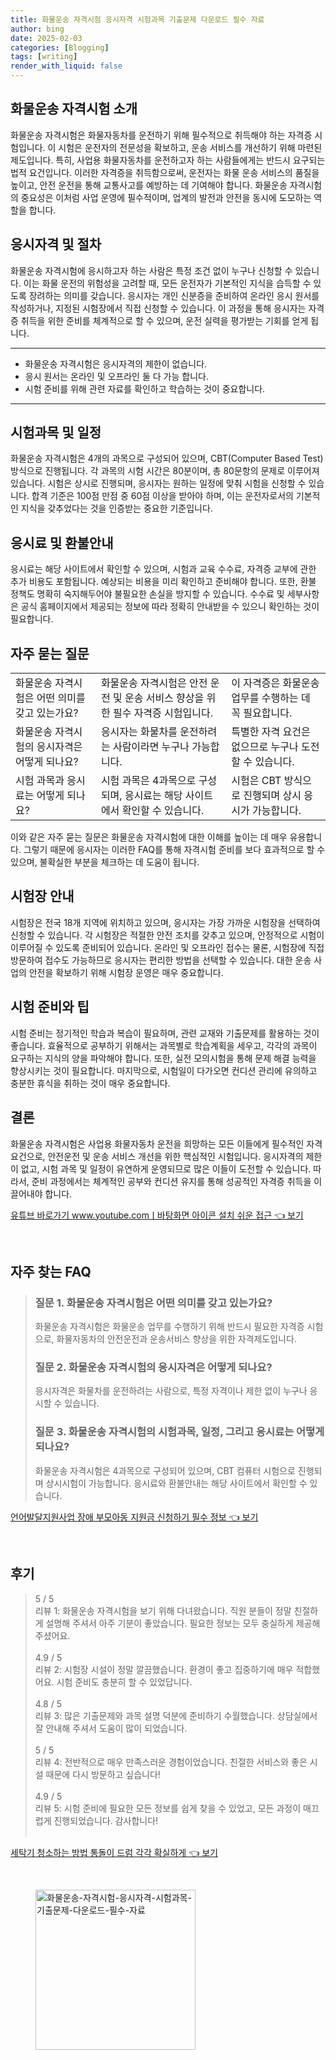 ```yaml
---
title: 화물운송 자격시험 응시자격 시험과목 기출문제 다운로드 필수 자료
author: bing
date: 2025-02-03
categories: [Blogging]
tags: [writing]
render_with_liquid: false
---
```



<h2 id='화물운송_자격시험_소개'>화물운송 자격시험 소개</h2>

<p>화물운송 자격시험은 화물자동차를 운전하기 위해 필수적으로 취득해야 하는 자격증 시험입니다. 이 시험은 운전자의 전문성을 확보하고, 운송 서비스를 개선하기 위해 마련된 제도입니다. 특히, 사업용 화물자동차를 운전하고자 하는 사람들에게는 반드시 요구되는 법적 요건입니다. 이러한 자격증을 취득함으로써, 운전자는 화물 운송 서비스의 품질을 높이고, 안전 운전을 통해 교통사고를 예방하는 데 기여해야 합니다. 화물운송 자격시험의 중요성은 이처럼 사업 운영에 필수적이며, 업계의 발전과 안전을 동시에 도모하는 역할을 합니다.</p>

<h2 id='응시자격_및_절차'>응시자격 및 절차</h2>

<p>화물운송 자격시험에 응시하고자 하는 사람은 특정 조건 없이 누구나 신청할 수 있습니다. 이는 화물 운전의 위험성을 고려할 때, 모든 운전자가 기본적인 지식을 습득할 수 있도록 장려하는 의미를 갖습니다. 응시자는 개인 신분증을 준비하여 온라인 응시 원서를 작성하거나, 지정된 시험장에서 직접 신청할 수 있습니다. 이 과정을 통해 응시자는 자격증 취득을 위한 준비를 체계적으로 할 수 있으며, 운전 실력을 평가받는 기회를 얻게 됩니다.</p>

<hr />

<ul>
    <li>화물운송 자격시험은 응시자격의 제한이 없습니다.</li>
    <li>응시 원서는 온라인 및 오프라인 둘 다 가능 합니다.</li>
    <li>시험 준비를 위해 관련 자료를 확인하고 학습하는 것이 중요합니다.</li>
</ul>

<hr />

<h2 id='시험과목_및_일정'>시험과목 및 일정</h2>

<p>화물운송 자격시험은 4개의 과목으로 구성되어 있으며, CBT(Computer Based Test) 방식으로 진행됩니다. 각 과목의 시험 시간은 80분이며, 총 80문항의 문제로 이루어져 있습니다. 시험은 상시로 진행되며, 응시자는 원하는 일정에 맞춰 시험을 신청할 수 있습니다. 합격 기준은 100점 만점 중 60점 이상을 받아야 하며, 이는 운전자로서의 기본적인 지식을 갖추었다는 것을 인증받는 중요한 기준입니다.</p>

<h2 id='응시료_및_환불안내'>응시료 및 환불안내</h2>

<p>응시료는 해당 사이트에서 확인할 수 있으며, 시험과 교육 수수료, 자격증 교부에 관한 추가 비용도 포함됩니다. 예상되는 비용을 미리 확인하고 준비해야 합니다. 또한, 환불 정책도 명확히 숙지해두어야 불필요한 손실을 방지할 수 있습니다. 수수료 및 세부사항은 공식 홈페이지에서 제공되는 정보에 따라 정확히 안내받을 수 있으니 확인하는 것이 필요합니다.</p>

<h2 id='자주_묻는_질문'>자주 묻는 질문</h2>

<table>
    <tr>
        <td>화물운송 자격시험은 어떤 의미를 갖고 있는가요?</td>
        <td>화물운송 자격시험은 안전 운전 및 운송 서비스 향상을 위한 필수 자격증 시험입니다.</td>
        <td>이 자격증은 화물운송 업무를 수행하는 데 꼭 필요합니다.</td>
    </tr>
    <tr>
        <td>화물운송 자격시험의 응시자격은 어떻게 되나요?</td>
        <td>응시자는 화물차를 운전하려는 사람이라면 누구나 가능합니다.</td>
        <td>특별한 자격 요건은 없으므로 누구나 도전할 수 있습니다.</td>
    </tr>
    <tr>
        <td>시험 과목과 응시료는 어떻게 되나요?</td>
        <td>시험 과목은 4과목으로 구성되며, 응시료는 해당 사이트에서 확인할 수 있습니다.</td>
        <td>시험은 CBT 방식으로 진행되며 상시 응시가 가능합니다.</td>
    </tr>
</table>

<p>이와 같은 자주 묻는 질문은 화물운송 자격시험에 대한 이해를 높이는 데 매우 유용합니다. 그렇기 때문에 응시자는 이러한 FAQ를 통해 자격시험 준비를 보다 효과적으로 할 수 있으며, 불확실한 부분을 체크하는 데 도움이 됩니다.</p>

<h2 id='시험장_안내'>시험장 안내</h2>

<p>시험장은 전국 18개 지역에 위치하고 있으며, 응시자는 가장 가까운 시험장을 선택하여 신청할 수 있습니다. 각 시험장은 적절한 안전 조치를 갖추고 있으며, 안정적으로 시험이 이루어질 수 있도록 준비되어 있습니다. 온라인 및 오프라인 접수는 물론, 시험장에 직접 방문하여 접수도 가능하므로 응시자는 편리한 방법을 선택할 수 있습니다. 대한 운송 사업의 안전을 확보하기 위해 시험장 운영은 매우 중요합니다.</p>

<h2 id='시험_준비_와_팁'>시험 준비와 팁</h2>

<p>시험 준비는 정기적인 학습과 복습이 필요하며, 관련 교재와 기출문제를 활용하는 것이 좋습니다. 효율적으로 공부하기 위해서는 과목별로 학습계획을 세우고, 각각의 과목이 요구하는 지식의 양을 파악해야 합니다. 또한, 실전 모의시험을 통해 문제 해결 능력을 향상시키는 것이 필요합니다. 마지막으로, 시험일이 다가오면 컨디션 관리에 유의하고 충분한 휴식을 취하는 것이 매우 중요합니다.</p>

<h2 id='결론'>결론</h2>

<p>화물운송 자격시험은 사업용 화물자동차 운전을 희망하는 모든 이들에게 필수적인 자격 요건으로, 안전운전 및 운송 서비스 개선을 위한 핵심적인 시험입니다. 응시자격의 제한이 없고, 시험 과목 및 일정이 유연하게 운영되므로 많은 이들이 도전할 수 있습니다. 따라서, 준비 과정에서는 체계적인 공부와 컨디션 유지를 통해 성공적인 자격증 취득을 이끌어내야 합니다.</p>


<p><a class="click-button" title="유튜브 바로가기 www.youtube.comㅣ바탕화면 아이콘 설치 쉬운 접근" href="https://blackassets.github.io/posts/%EC%9C%A0%ED%8A%9C%EB%B8%8C-%EB%B0%94%EB%A1%9C%EA%B0%80%EA%B8%B0-www.youtube.com%E3%85%A3%EB%B0%94%ED%83%95%ED%99%94%EB%A9%B4-%EC%95%84%EC%9D%B4%EC%BD%98-%EC%84%A4%EC%B9%98-%EC%89%AC%EC%9A%B4-%EC%A0%91%EA%B7%BC/" rel="dofollow">유튜브 바로가기 www.youtube.comㅣ바탕화면 아이콘 설치 쉬운 접근 👈 보기</a></p><br>
<h2 id='자주_찾는_FAQ'>자주 찾는 FAQ</h2>
<div itemscope="" itemtype="https://schema.org/FAQPage"> 
<blockquote> 
<div itemscope="" itemprop="mainEntity" itemtype="https://schema.org/Question"> 
<h3 itemprop="name">질문 1. 화물운송 자격시험은 어떤 의미를 갖고 있는가요?</h3> 
<div itemscope="" itemprop="acceptedAnswer" itemtype="https://schema.org/Answer"> 
<span itemprop="text"> 
<p>화물운송 자격시험은 화물운송 업무를 수행하기 위해 반드시 필요한 자격증 시험으로, 화물자동차의 안전운전과 운송서비스 향상을 위한 자격제도입니다.</p> 
</span> 
</div> 
</div> 
<div itemscope="" itemprop="mainEntity" itemtype="https://schema.org/Question"> 
<h3 itemprop="name">질문 2. 화물운송 자격시험의 응시자격은 어떻게 되나요?</h3> 
<div itemscope="" itemprop="acceptedAnswer" itemtype="https://schema.org/Answer"> 
<span itemprop="text"> 
<p>응시자격은 화물차를 운전하려는 사람으로, 특정 자격이나 제한 없이 누구나 응시할 수 있습니다.</p> 
</span> 
</div> 
</div> 
<div itemscope="" itemprop="mainEntity" itemtype="https://schema.org/Question"> 
<h3 itemprop="name">질문 3. 화물운송 자격시험의 시험과목, 일정, 그리고 응시료는 어떻게 되나요?</h3> 
<div itemscope="" itemprop="acceptedAnswer" itemtype="https://schema.org/Answer"> 
<span itemprop="text"> 
<p>화물운송 자격시험은 4과목으로 구성되어 있으며, CBT 컴퓨터 시험으로 진행되며 상시시험이 가능합니다. 응시료와 환불안내는 해당 사이트에서 확인할 수 있습니다.</p> 
</span> 
</div> 
</div> 
</blockquote> 
</div>
<p><a class="click-button" title="언어발달지원사업 장애 부모아동 지원금 신청하기 필수 정보" href="https://blackassets.github.io/posts/%EC%96%B8%EC%96%B4%EB%B0%9C%EB%8B%AC%EC%A7%80%EC%9B%90%EC%82%AC%EC%97%85-%EC%9E%A5%EC%95%A0-%EB%B6%80%EB%AA%A8%EC%95%84%EB%8F%99-%EC%A7%80%EC%9B%90%EA%B8%88-%EC%8B%A0%EC%B2%AD%ED%95%98%EA%B8%B0-%ED%95%84%EC%88%98-%EC%A0%95%EB%B3%B4/" rel="dofollow">언어발달지원사업 장애 부모아동 지원금 신청하기 필수 정보 👈 보기</a></p><br>
<h2 id='후기'>후기</h2>
<div itemscope itemtype="https://schema.org/Product">
  <blockquote>
  <div itemprop="review" itemscope itemtype="https://schema.org/Review">
      <div itemprop="reviewRating" itemscope itemtype="https://schema.org/Rating"> <span itemprop="ratingValue">5</span> / <span itemprop="bestRating">5</span> </div>
      <span itemprop="reviewBody">리뷰 1: 화물운송 자격시험을 보기 위해 다녀왔습니다. 직원 분들이 정말 친절하게 설명해 주셔서 아주 기분이 좋았습니다. 필요한 정보는 모두 충실하게 제공해 주셨어요.</span>
  </div>
  <br>
  <div itemprop="review" itemscope itemtype="https://schema.org/Review">
      <div itemprop="reviewRating" itemscope itemtype="https://schema.org/Rating"> <span itemprop="ratingValue">4.9</span> / <span itemprop="bestRating">5</span> </div>
      <span itemprop="reviewBody">리뷰 2: 시험장 시설이 정말 깔끔했습니다. 환경이 좋고 집중하기에 매우 적합했어요. 시험 준비도 충분히 할 수 있었답니다.</span>
  </div>
  <br>
  <div itemprop="review" itemscope itemtype="https://schema.org/Review">
      <div itemprop="reviewRating" itemscope itemtype="https://schema.org/Rating"> <span itemprop="ratingValue">4.8</span> / <span itemprop="bestRating">5</span> </div>
      <span itemprop="reviewBody">리뷰 3: 많은 기출문제와 과목 설명 덕분에 준비하기 수월했습니다. 상담실에서 잘 안내해 주셔서 도움이 많이 되었습니다.</span>
  </div>
  <br>
  <div itemprop="review" itemscope itemtype="https://schema.org/Review">
      <div itemprop="reviewRating" itemscope itemtype="https://schema.org/Rating"> <span itemprop="ratingValue">5</span> / <span itemprop="bestRating">5</span> </div>
      <span itemprop="reviewBody">리뷰 4: 전반적으로 매우 만족스러운 경험이었습니다. 친절한 서비스와 좋은 시설 때문에 다시 방문하고 싶습니다!</span>
  </div>
  <br>
  <div itemprop="review" itemscope itemtype="https://schema.org/Review">
      <div itemprop="reviewRating" itemscope itemtype="https://schema.org/Rating"> <span itemprop="ratingValue">4.9</span> / <span itemprop="bestRating">5</span> </div>
      <span itemprop="reviewBody">리뷰 5: 시험 준비에 필요한 모든 정보를 쉽게 찾을 수 있었고, 모든 과정이 매끄럽게 진행되었습니다. 감사합니다!</span>
  </div>
  <br>
  </blockquote>
</div>
<p><a class="click-button" title="세탁기 청소하는 방법 통돌이 드럼 각각 확실하게" href="https://blackassets.github.io/posts/%EC%84%B8%ED%83%81%EA%B8%B0-%EC%B2%AD%EC%86%8C%ED%95%98%EB%8A%94-%EB%B0%A9%EB%B2%95-%ED%86%B5%EB%8F%8C%EC%9D%B4-%EB%93%9C%EB%9F%BC-%EA%B0%81%EA%B0%81-%ED%99%95%EC%8B%A4%ED%95%98%EA%B2%8C/" rel="dofollow">세탁기 청소하는 방법 통돌이 드럼 각각 확실하게 👈 보기</a></p><br>
<figure class="image"><img src="https://blackassets.github.io/assets/img/thumbnail/화물운송-자격시험-응시자격-시험과목-기출문제-다운로드-필수-자료.webp" alt="화물운송-자격시험-응시자격-시험과목-기출문제-다운로드-필수-자료" width="256" height="256"></figure>